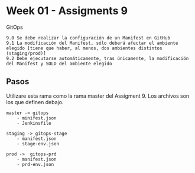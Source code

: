 # Week 01 - Assigments 9 

GitOps

	9.0	Se debe realizar la configuración de un Manifest en GitHub
	9.1	La modificación del Manifest, sólo deberá afectar el ambiente elegido [tiene que haber, al menos, dos ambientes distintos (staging/prod)]
	9.2	Debe ejecutarse automáticamente, tras únicamente, la modificación del Manifest y SOLO del ambiente elegido

## Pasos

Utilizare esta rama como la rama master del Assigment 9. Los archivos son los que definen debajo.

	master -> gitops
		- minifest.json
		- Jenkinsfile

	staging -> gitops-stage
		- manifest.json
		- stage-env.json

	prod ->  gitops-prd
		- manifest.json
		- prd-env.json

